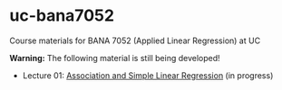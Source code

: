 # uc-bana7052

Course materials for BANA 7052 (Applied Linear Regression) at UC

**Warning:** The following material is still being developed!

* Lecture 01: [Association and Simple Linear Regression](https://bgreenwell.netlify.com/teaching/bana7052/slides/lecture-01#1) (in progress)
